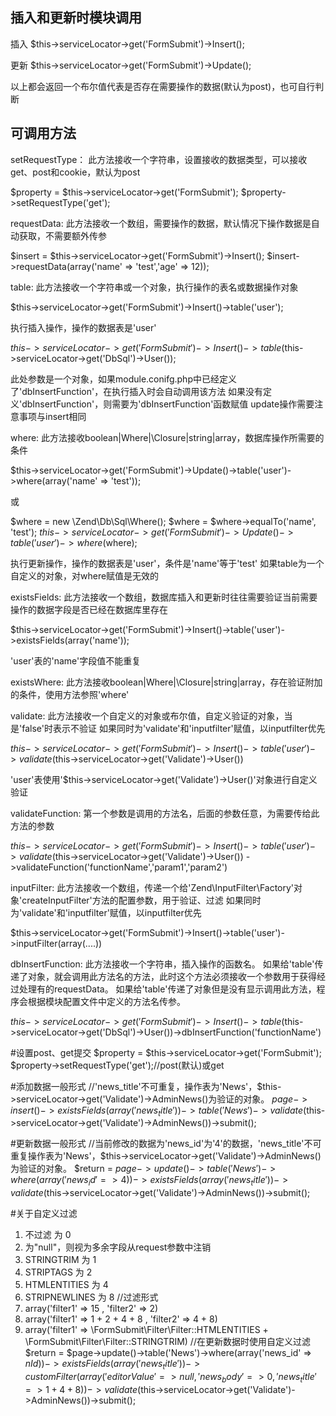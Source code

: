插入和更新时模块调用
-----------
插入
$this->serviceLocator->get('FormSubmit')->Insert();

更新
$this->serviceLocator->get('FormSubmit')->Update();

以上都会返回一个布尔值代表是否存在需要操作的数据(默认为post)，也可自行判断

可调用方法
-----------
setRequestType：
此方法接收一个字符串，设置接收的数据类型，可以接收get、post和cookie，默认为post

$property = $this->serviceLocator->get('FormSubmit');
$property->setRequestType('get');

requestData:
此方法接收一个数组，需要操作的数据，默认情况下操作数据是自动获取，不需要额外传参

$insert = $this->serviceLocator->get('FormSubmit')->Insert();
$insert->requestData(array('name' => 'test','age' => 12));

table:
此方法接收一个字符串或一个对象，执行操作的表名或数据操作对象

$this->serviceLocator->get('FormSubmit')->Insert()->table('user');

执行插入操作，操作的数据表是'user'

$this->serviceLocator->get('FormSubmit')->Insert()->table($this->serviceLocator->get('DbSql')->User());

此处参数是一个对象，如果module.conifg.php中已经定义了'dbInsertFunction'，在执行插入时会自动调用该方法
如果没有定义'dbInsertFunction'，则需要为'dbInsertFunction'函数赋值
update操作需要注意事项与insert相同

where:
此方法接收boolean|Where|\Closure|string|array，数据库操作所需要的条件

$this->serviceLocator->get('FormSubmit')->Update()->table('user')->where(array('name' => 'test'));

或

$where = new \Zend\Db\Sql\Where();
$where = $where->equalTo('name', 'test');
$this->serviceLocator->get('FormSubmit')->Update()->table('user')->where($where);

执行更新操作，操作的数据表是'user'，条件是'name'等于'test'
如果table为一个自定义的对象，对where赋值是无效的

existsFields:
此方法接收一个数组，数据库插入和更新时往往需要验证当前需要操作的数据字段是否已经在数据库里存在

$this->serviceLocator->get('FormSubmit')->Insert()->table('user')->existsFields(array('name'));

'user'表的'name'字段值不能重复

existsWhere:
此方法接收boolean|Where|\Closure|string|array，存在验证附加的条件，使用方法参照'where'

validate:
此方法接收一个自定义的对象或布尔值，自定义验证的对象，当是'false'时表示不验证
如果同时为'validate'和'inputfilter'赋值，以inputfilter优先

$this->serviceLocator->get('FormSubmit')->Insert()->table('user')->validate($this->serviceLocator->get('Validate')->User())

'user'表使用'$this->serviceLocator->get('Validate')->User()'对象进行自定义验证

validateFunction:
第一个参数是调用的方法名，后面的参数任意，为需要传给此方法的参数

$this->serviceLocator->get('FormSubmit')->Insert()->table('user')->validate($this->serviceLocator->get('Validate')->User())
->validateFunction('functionName','param1','param2')

inputFilter:
此方法接收一个数组，传递一个给'Zend\InputFilter\Factory'对象'createInputFilter'方法的配置参数，用于验证、过滤
如果同时为'validate'和'inputfilter'赋值，以inputfilter优先

$this->serviceLocator->get('FormSubmit')->Insert()->table('user')->inputFilter(array(....))

dbInsertFunction:
此方法接收一个字符串，插入操作的函数名。
如果给'table'传递了对象，就会调用此方法名的方法，此时这个方法必须接收一个参数用于获得经过处理有的requestData。
如果给'table'传递了对象但是没有显示调用此方法，程序会根据模块配置文件中定义的方法名传参。

$this->serviceLocator->get('FormSubmit')->Insert()->table($this->serviceLocator->get('DbSql')->User())->dbInsertFunction('functionName')


#设置post、get提交
$property = $this->serviceLocator->get('FormSubmit');
$property->setRequestType('get');//post(默认)或get

#添加数据一般形式
//'news_title'不可重复，操作表为'News'，$this->serviceLocator->get('Validate')->AdminNews()为验证的对象。
$page->insert()->existsFields(array('news_title'))->table('News')->validate($this->serviceLocator->get('Validate')->AdminNews())->submit();

#更新数据一般形式
//当前修改的数据为'news_id'为'4'的数据，'news_title'不可重复操作表为'News'，$this->serviceLocator->get('Validate')->AdminNews()为验证的对象。
$return = $page->update()->table('News')->where(array('news_id' => 4))->existsFields(array('news_title'))->validate($this->serviceLocator->get('Validate')->AdminNews())->submit();

#关于自定义过滤
1. 不过滤 为 0
2. 为"null"，则视为多余字段从request参数中注销
3. STRINGTRIM 为 1
4. STRIPTAGS 为 2
5. HTMLENTITIES 为 4
6. STRIPNEWLINES 为 8
//过滤形式
1. array('filter1' => 15 , 'filter2' => 2)
2. array('filter1' => 1 + 2 + 4 + 8 , 'filter2' => 4 + 8)
3. array('filter1' => \FormSubmit\Filter\Filter::HTMLENTITIES + \FormSubmit\Filter\Filter::STRINGTRIM)
//在更新数据时使用自定义过滤
$return = $page->update()->table('News')->where(array('news_id' => $nId))->existsFields(array('news_title'))->customFilter(array('editorValue' => null,'news_body' => 0,'news_title' => 1 + 4 + 8))->validate($this->serviceLocator->get('Validate')->AdminNews())->submit();
